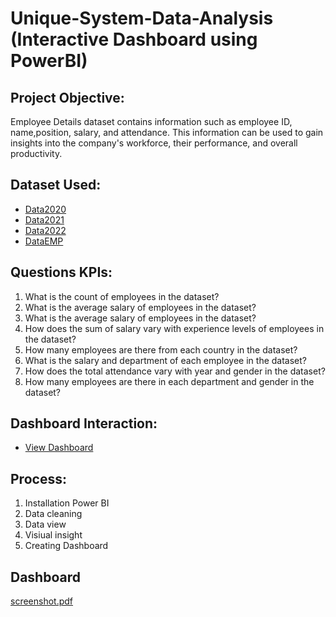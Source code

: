 # Unique-System-Data-Analysis (Interactive Dashboard using PowerBI)
## Project Objective:
Employee Details dataset contains information
such as employee ID, name,position, salary, and attendance.
This information can be used to gain insights into the company's
workforce, their performance, and overall productivity.

## Dataset Used:
- <a href="https://github.com/piyush89-ram/Data-Analysis-Dashboard/blob/main/2020.xlsx">Data2020<a/>
- <a href="https://github.com/piyush89-ram/Data-Analysis-Dashboard/blob/main/2021.xlsx">Data2021<a/>
- <a href="https://github.com/piyush89-ram/Data-Analysis-Dashboard/blob/main/2022.xlsx">Data2022<a/>
- <a href="https://github.com/piyush89-ram/Data-Analysis-Dashboard/blob/main/EMP%20Attendance.xlsx">DataEMP<a/>


## Questions KPIs:
1) What is the count of employees in the dataset?
2) What is the average salary of employees in the dataset?
3) What is the average salary of employees in the dataset?
4) How does the sum of salary vary with experience levels of employees in the dataset?
5) How many employees are there from each country in the dataset?
6) What is the salary and department of each employee in the dataset?
7) How does the total attendance vary with year and gender in the dataset?
8) How many employees are there in each department and gender in the dataset?

## Dashboard Interaction:
- <a href="https://github.com/piyush89-ram/Data-Analysis-Dashboard/blob/main/screenshot.pdf ">View Dashboard<a/>

## Process:
1) Installation Power BI
2) Data cleaning
3) Data view
4) Visiual insight
5) Creating Dashboard

## Dashboard



[screenshot.pdf](https://github.com/user-attachments/files/20484435/screenshot.pdf)
